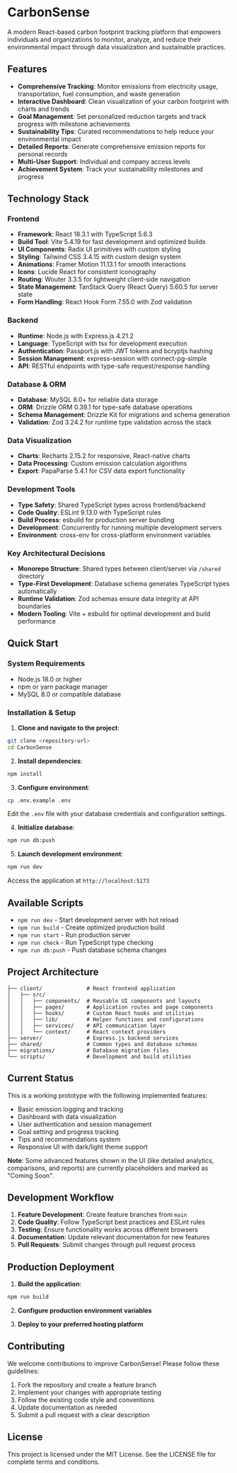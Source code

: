 # CarbonSense

A modern React-based carbon footprint tracking platform that empowers individuals and organizations to monitor, analyze, and reduce their environmental impact through data visualization and sustainable practices.

## Features

- **Comprehensive Tracking**: Monitor emissions from electricity usage, transportation, fuel consumption, and waste generation
- **Interactive Dashboard**: Clean visualization of your carbon footprint with charts and trends
- **Goal Management**: Set personalized reduction targets and track progress with milestone achievements
- **Sustainability Tips**: Curated recommendations to help reduce your environmental impact
- **Detailed Reports**: Generate comprehensive emission reports for personal records
- **Multi-User Support**: Individual and company access levels
- **Achievement System**: Track your sustainability milestones and progress

## Technology Stack

### Frontend
- **Framework**: React 18.3.1 with TypeScript 5.6.3
- **Build Tool**: Vite 5.4.19 for fast development and optimized builds
- **UI Components**: Radix UI primitives with custom styling
- **Styling**: Tailwind CSS 3.4.15 with custom design system
- **Animations**: Framer Motion 11.13.1 for smooth interactions
- **Icons**: Lucide React for consistent iconography
- **Routing**: Wouter 3.3.5 for lightweight client-side navigation
- **State Management**: TanStack Query (React Query) 5.60.5 for server state
- **Form Handling**: React Hook Form 7.55.0 with Zod validation

### Backend
- **Runtime**: Node.js with Express.js 4.21.2
- **Language**: TypeScript with tsx for development execution
- **Authentication**: Passport.js with JWT tokens and bcryptjs hashing
- **Session Management**: express-session with connect-pg-simple
- **API**: RESTful endpoints with type-safe request/response handling

### Database & ORM
- **Database**: MySQL 8.0+ for reliable data storage
- **ORM**: Drizzle ORM 0.39.1 for type-safe database operations
- **Schema Management**: Drizzle Kit for migrations and schema generation
- **Validation**: Zod 3.24.2 for runtime type validation across the stack

### Data Visualization
- **Charts**: Recharts 2.15.2 for responsive, React-native charts
- **Data Processing**: Custom emission calculation algorithms
- **Export**: PapaParse 5.4.1 for CSV data export functionality

### Development Tools
- **Type Safety**: Shared TypeScript types across frontend/backend
- **Code Quality**: ESLint 9.13.0 with TypeScript rules
- **Build Process**: esbuild for production server bundling
- **Development**: Concurrently for running multiple development servers
- **Environment**: cross-env for cross-platform environment variables

### Key Architectural Decisions
- **Monorepo Structure**: Shared types between client/server via `/shared` directory
- **Type-First Development**: Database schema generates TypeScript types automatically
- **Runtime Validation**: Zod schemas ensure data integrity at API boundaries
- **Modern Tooling**: Vite + esbuild for optimal development and build performance

## Quick Start

### System Requirements

- Node.js 18.0 or higher
- npm or yarn package manager
- MySQL 8.0 or compatible database

### Installation & Setup

1. **Clone and navigate to the project**:
```bash
git clone <repository-url>
cd CarbonSense
```

2. **Install dependencies**:
```bash
npm install
```

3. **Configure environment**:
```bash
cp .env.example .env
```
Edit the `.env` file with your database credentials and configuration settings.

4. **Initialize database**:
```bash
npm run db:push
```

5. **Launch development environment**:
```bash
npm run dev
```

Access the application at `http://localhost:5173`

## Available Scripts

- `npm run dev` - Start development server with hot reload
- `npm run build` - Create optimized production build
- `npm run start` - Run production server
- `npm run check` - Run TypeScript type checking
- `npm run db:push` - Push database schema changes

## Project Architecture

```
├── client/              # React frontend application
│   ├── src/
│   │   ├── components/  # Reusable UI components and layouts
│   │   ├── pages/       # Application routes and page components
│   │   ├── hooks/       # Custom React hooks and utilities
│   │   ├── lib/         # Helper functions and configurations
│   │   ├── services/    # API communication layer
│   │   └── context/     # React context providers
├── server/              # Express.js backend services
├── shared/              # Common types and database schemas
├── migrations/          # Database migration files
└── scripts/             # Development and build utilities
```

## Current Status

This is a working prototype with the following implemented features:
- Basic emission logging and tracking
- Dashboard with data visualization
- User authentication and session management
- Goal setting and progress tracking
- Tips and recommendations system
- Responsive UI with dark/light theme support

**Note**: Some advanced features shown in the UI (like detailed analytics, comparisons, and reports) are currently placeholders and marked as "Coming Soon".

## Development Workflow

1. **Feature Development**: Create feature branches from `main`
2. **Code Quality**: Follow TypeScript best practices and ESLint rules
3. **Testing**: Ensure functionality works across different browsers
4. **Documentation**: Update relevant documentation for new features
5. **Pull Requests**: Submit changes through pull request process

## Production Deployment

1. **Build the application**:
```bash
npm run build
```

2. **Configure production environment variables**

3. **Deploy to your preferred hosting platform**

## Contributing

We welcome contributions to improve CarbonSense! Please follow these guidelines:

1. Fork the repository and create a feature branch
2. Implement your changes with appropriate testing
3. Follow the existing code style and conventions
4. Update documentation as needed
5. Submit a pull request with a clear description

## License

This project is licensed under the MIT License. See the LICENSE file for complete terms and conditions.